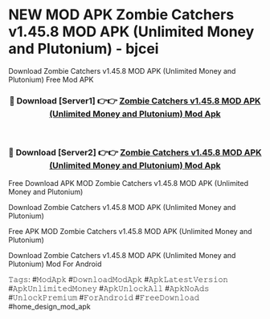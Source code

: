 # NEW MOD APK Zombie Catchers v1.45.8 MOD APK (Unlimited Money and Plutonium) - bjcei
Download Zombie Catchers v1.45.8 MOD APK (Unlimited Money and Plutonium) Free Mod APK

<div align="center">
<h3>🔴 Download [Server1] 👉👉 <a href="https://apk-comot.site?title=Zombie_Catchers_v1.45.8_MOD_APK_(Unlimited_Money_and_Plutonium)">Zombie Catchers v1.45.8 MOD APK (Unlimited Money and Plutonium) Mod Apk</a></h3><br>

<h3>🔴 Download [Server2] 👉👉 <a href="https://apk-comot.site?title=Zombie_Catchers_v1.45.8_MOD_APK_(Unlimited_Money_and_Plutonium)">Zombie Catchers v1.45.8 MOD APK (Unlimited Money and Plutonium) Mod Apk</a></h3>
</div>


Free Download APK MOD Zombie Catchers v1.45.8 MOD APK (Unlimited Money and Plutonium)

Download Zombie Catchers v1.45.8 MOD APK (Unlimited Money and Plutonium) 

Free APK MOD Zombie Catchers v1.45.8 MOD APK (Unlimited Money and Plutonium) 

Download Zombie Catchers v1.45.8 MOD APK (Unlimited Money and Plutonium) Mod For Android

𝚃𝚊𝚐𝚜: #𝙼𝚘𝚍𝙰𝚙𝚔 #𝙳𝚘𝚠𝚗𝚕𝚘𝚊𝚍𝙼𝚘𝚍𝙰𝚙𝚔 #𝙰𝚙𝚔𝙻𝚊𝚝𝚎𝚜𝚝𝚅𝚎𝚛𝚜𝚒𝚘𝚗 #𝙰𝚙𝚔𝚄𝚗𝚕𝚒𝚖𝚒𝚝𝚎𝚍𝙼𝚘𝚗𝚎𝚢 #𝙰𝚙𝚔𝚄𝚗𝚕𝚘𝚌𝚔𝙰𝚕𝚕 #𝙰𝚙𝚔𝙽𝚘𝙰𝚍𝚜 #𝚄𝚗𝚕𝚘𝚌𝚔𝙿𝚛𝚎𝚖𝚒𝚞𝚖 #𝙵𝚘𝚛𝙰𝚗𝚍𝚛𝚘𝚒𝚍 #𝙵𝚛𝚎𝚎𝙳𝚘𝚠𝚗𝚕𝚘𝚊𝚍 #home_design_mod_apk
